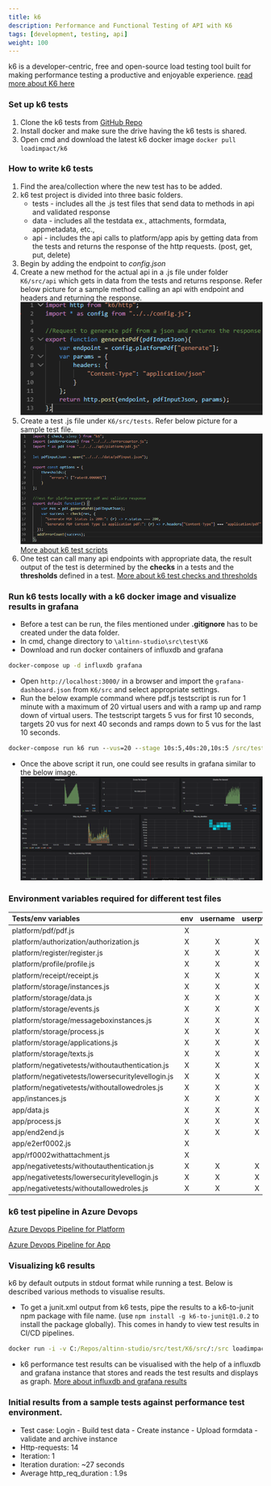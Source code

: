 ```yaml
---
title: k6
description: Performance and Functional Testing of API with K6
tags: [development, testing, api]
weight: 100
---
```


k6 is a developer-centric, free and open-source load testing tool built for making performance testing a productive and enjoyable experience. [read more about K6 here](https://k6.io/docs/)

### Set up k6 tests
1. Clone the k6 tests from [GitHub Repo](https://github.com/Altinn/altinn-studio/tree/master/src/test/K6/src)
2. Install docker and make sure the drive having the k6 tests is shared. 
3. Open cmd and download the latest k6 docker image `docker pull loadimpact/k6`

### How to write k6 tests
1. Find the area/collection where the new test has to be added.
2. k6 test project is divided into three basic folders.
    - tests - includes all the .js test files that send data to methods in api and validated response
    - data - includes all the testdata ex., attachments, formdata, appmetadata, etc.,
    - api - includes the api calls to platform/app apis by getting data from the tests and returns the response of the http requests. (post, get, put, delete)
3. Begin by adding the endpoint to _config.json_
4. Create a new method for the actual api in a .js file under folder `K6/src/api` which gets in data from the tests and returns response. Refer below picture for a sample method calling an api with endpoint and headers and returning the response.
![ApiCall Example](apicall.PNG "ApiCall Example")
5. Create a test .js file under `K6/src/tests`. Refer below picture for a sample test file. 
![Tests Example](testexample.PNG "Tests Example")
[More about k6 test scripts](https://k6.io/docs/using-k6/test-life-cycle)
6. One test can call many api endpoints with appropriate data, the result output of the test is determined by the __checks__ in a tests and the __thresholds__ defined in a test.
[More about k6 test checks and thresholds](https://k6.io/docs/using-k6/checks)

### Run k6 tests locally with a k6 docker image and visualize results in grafana
- Before a test can be run, the files mentioned under **.gitignore** has to be created under the data folder.
- In cmd, change directory to `\altinn-studio\src\test\K6`
- Download and run docker containers of influxdb and grafana

```cmd
docker-compose up -d influxdb grafana
```
- Open `http://localhost:3000/` in a browser and import the `grafana-dashboard.json` from `K6/src` and select appropriate settings.
- Run the below example command where pdf.js testscript is run for 1 minute with a maximum of 20 virtual users and with a ramp up and ramp down of virtual users.
The testscript targets 5 vus for first 10 seconds, targets 20 vus for next 40 seconds and ramps down to 5 vus for the last 10 seconds.

```cmd
docker-compose run k6 run --vus=20 --stage 10s:5,40s:20,10s:5 /src/tests/platform/pdf/pdf.js -e env=value
```
- Once the above script it run, one could see results in grafana similar to the below image.
![Grafana darsboard](grafana.PNG "Grafana darsboard")

### Environment variables required for different test files

 | Tests/env variables                               |  env  | username | userpwd |  org  | level2app | testapp | level1user | level1app | level3app |
 | :------------------------------------------------ | :---: | :------: | :-----: | :---: | :-------: | :-----: | :--------: | :-------: | :-------: |
 | platform/pdf/pdf.js                               |   X   |          |         |       |           |         |            |           |           |
 | platform/authorization/authorization.js           |   X   |    X     |    X    |   X   |     X     |    X    |            |           |           |
 | platform/register/register.js                     |   X   |    X     |    X    |   X   |     X     |         |            |           |           |
 | platform/profile/profile.js                       |   X   |    X     |    X    |   X   |     X     |         |            |           |           |
 | platform/receipt/receipt.js                       |   X   |    X     |    X    |   X   |     X     |         |            |           |           |
 | platform/storage/instances.js                     |   X   |    X     |    X    |   X   |     X     |         |            |           |           |
 | platform/storage/data.js                          |   X   |    X     |    X    |   X   |     X     |         |            |           |           |
 | platform/storage/events.js                        |   X   |    X     |    X    |   X   |     X     |         |            |           |           |
 | platform/storage/messageboxinstances.js           |   X   |    X     |    X    |   X   |     X     |         |            |           |           |
 | platform/storage/process.js                       |   X   |    X     |    X    |   X   |     X     |         |            |           |           |
 | platform/storage/applications.js                  |   X   |    X     |    X    |   X   |     X     |    X    |            |           |           |
 | platform/storage/texts.js                         |   X   |    X     |    X    |   X   |     X     |    X    |            |           |           |
 | platform/negativetests/withoutauthentication.js   |   X   |    X     |    X    |   X   |     X     |         |            |           |           |
 | platform/negativetests/lowersecuritylevellogin.js |   X   |    X     |    X    |   X   |           |         |            |           |     X     |
 | platform/negativetests/withoutallowedroles.js     |   X   |    X     |    X    |   X   |           |         |     X      |     X     |           |
 | app/instances.js                                  |   X   |    X     |    X    |   X   |     X     |         |            |           |           |
 | app/data.js                                       |   X   |    X     |    X    |   X   |     X     |         |            |           |           |
 | app/process.js                                    |   X   |    X     |    X    |   X   |     X     |         |            |           |           |
 | app/end2end.js                                    |   X   |    X     |    X    |   X   |     X     |         |            |           |           |
 | app/e2erf0002.js                                  |   X   |          |         |   X   |     X     |         |            |           |           |
 | app/rf0002withattachment.js                       |   X   |          |         |   X   |     X     |         |            |           |           |
 | app/negativetests/withoutauthentication.js        |   X   |    X     |    X    |   X   |     X     |         |            |           |           |
 | app/negativetests/lowersecuritylevellogin.js      |   X   |    X     |    X    |   X   |           |         |            |           |     X     |
 | app/negativetests/withoutallowedroles.js          |   X   |    X     |    X    |   X   |           |         |     X      |     X     |           |
 
### k6 test pipeline in Azure Devops
[Azure Devops Pipeline for Platform](https://dev.azure.com/brreg/altinn-studio/_build?definitionId=96)

[Azure Devops Pipeline for App](https://dev.azure.com/brreg/altinn-studio/_build?definitionId=118)

### Visualizing k6 results
k6 by default outputs in stdout format while running a test. Below is described various methods to visualise results.

- To get a junit.xml output from k6 tests, pipe the results to a k6-to-junit npm package with file name. (use `npm install -g k6-to-junit@1.0.2` to install the package globally).
This comes in handy to view test results in CI/CD pipelines.

```cmd
docker run -i -v C:/Repos/altinn-studio/src/test/K6/src/:/src loadimpact/k6 run src/tests/platform/pdf/pdf.js -e env=value | k6-to-junit results.xml
```
- k6 performance test results can be visualised with the help of a influxdb and grafana instance that stores and reads the test results and displays as graph.
[More about influxdb and grafana results](https://k6.io/docs/results-visualization/influxdb-+-grafana)


### Initial results from a sample tests against performance test environment.
- Test case: Login - Build test data - Create instance - Upload formdata - validate and archive instance
- Http-requests: 14
- Iteration: 1
- Iteration duration: ~27 seconds
- Average http_req_duration : 1.9s